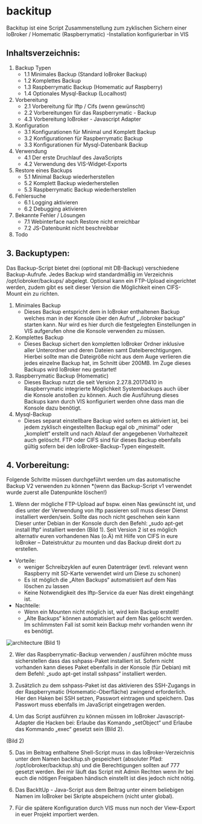 # backitup

Backitup ist eine Script Zusammenstellung zum zyklischen Sichern einer IoBroker / Homematic (Raspberrymatic) -Installation konfigurierbar in VIS 

## Inhaltsverzeichnis:
1. Backup Typen
   - 1.1 Minimales Backup (Standard IoBroker Backup)
   - 1.2 Komplettes Backup
   - 1.3 Raspberrymatic Backup (Homematic auf Raspberry)
   - 1.4 Optionales Mysql-Backup (Localhost) 
2. Vorbereitung
   - 2.1 Vorbereitung für lftp / Cifs (wenn gewünscht)
   - 2.2 Vorbereitungen für das Raspberrymatic - Backup
   - 4.3 Vorbereitung IoBroker - Javascript Adapter
3. Konfiguration
   - 3.1 Konfigurationen für Minimal und Komplett Backup
   - 3.2 Konfigurationen für Raspberrymatic Backup
   - 3.3 Konfigurationen für Mysql-Datenbank Backup
4. Verwendung
   - 4.1 Der erste Druchlauf des JavaScripts
   - 4.2 Verwendung des VIS-Widget-Exports
5. Restore eines Backups
   - 5.1 Minimal Backup wiederherstellen
   - 5.2 Komplett Backup wiederherstellen
   - 5.3 Raspberrymatic Backup wiederherstellen
6. Fehlersuche
   - 6.1 Logging aktivieren
   - 6.2 Debugging aktivieren
7. Bekannte Fehler / Lösungen
   - 7.1 Webinterface nach Restore nicht erreichbar
   - 7.2 JS-Datenbunkt nicht beschreibbar
8. Todo


## 3. Backuptypen:

Das Backup-Script bietet drei (optional mit DB-Backup) verschiedene Backup-Aufrufe. Jedes Backup wird standardmäßig im Verzeichnis /opt/iobroker/backups/ abgelegt. Optional kann ein FTP-Upload eingerichtet werden, zudem gibt es seit dieser Version die Möglichkeit einen CIFS-Mount ein zu richten.

1. Minimales Backup
   - Dieses Backup entspricht dem in IoBroker enthaltenen Backup welches man in der Konsole über den Aufruf „./iobroker backup“     starten kann. Nur wird es hier durch die festgelegten Einstellungen in VIS aufgerufen ohne die Konsole verwenden zu müssen.
2. Komplettes Backup
   - Dieses Backup sichert den kompletten IoBroker Ordner inklusive aller Unterordner und deren Dateien samt Dateiberechtigungen. Hierbei sollte man die Dateigröße nicht aus dem Auge verlieren die jedes einzelne Backup hat, im Schnitt über 200MB. 
Im Zuge dieses Backups wird IoBroker neu gestartet!
3. Raspberrymatic Backup (Homematic)
   -  Dieses Backup nutzt die seit Version 2.27.8.20170410 in Raspberrymatic  integrierte Möglichkeit Systembackups auch über die Konsole anstoßen zu können. Auch  die Ausführung dieses Backups kann durch VIS konfiguriert werden ohne dass man die Konsole dazu benötigt.
4. Mysql-Backup
   - Dieses separat einstellbare Backup wird sofern es aktiviert ist, bei jedem zyklisch eingestellten Backup egal ob „minimal“ oder „komplett“ erstellt und nach Ablauf der angegebenen Vorhaltezeit auch gelöscht. FTP oder CIFS sind für dieses Backup ebenfalls gültig sofern bei den IoBroker-Backup-Typen eingestellt.

## 4. Vorbereitung:

Folgende Schritte müssen durchgeführt werden um das automatische Backup V2 verwenden zu können *(wenn das Backup-Script v1 verwendet wurde zuerst alle Datenpunkte löschen!)

1.	Wenn der mögliche FTP-Upload auf bspw. einen Nas gewünscht ist, und dies unter der Verwendung von lftp  passieren soll muss dieser Dienst installiert werden/sein. Sollte das noch nicht geschehen sein kann Dieser unter Debian in der Konsole durch den Befehl: 
„sudo apt-get install lftp“ installiert werden (Bild 1). 
Seit Version 2 ist es möglich alternativ euren vorhandenen Nas (o.Ä) mit Hilfe von CIFS in eure IoBroker – Dateistruktur zu mounten und das Backup direkt dort zu erstellen.

  - Vorteile:
    -	weniger Schreibzyklen auf euren Datenträger (evtl. relevant wenn Raspberry mit SD-Karte verwendet wird um Diese zu schonen)
    -	Es ist möglich die „Alten Backups“ automatisiert auf dem Nas löschen zu lassen
    -	Keine Notwendigkeit des lftp-Service da euer Nas direkt eingehängt ist.
  - Nachteile:
    -	Wenn ein Mounten nicht möglich ist, wird kein Backup erstellt!
    -	„Alte Backups“ können automatisiert auf dem Nas gelöscht werden. Im schlimmsten Fall ist somit kein Backup mehr vorhanden wenn ihr es benötigt.

![architecture](img/putty.png)
 (Bild 1)

2.	Wer das Raspberrymatic-Backup verwenden / ausführen möchte muss sicherstellen dass das sshpass-Paket installiert ist. Sofern nicht vorhanden kann dieses Paket ebenfalls in der Konsole (für Debian) mit dem Befehl: „sudo apt-get install sshpass“  installiert werden.

3.	Zusätzlich zu dem sshpass-Paket ist das aktivieren des SSH-Zugangs in der Raspberrymatic  (Homematic-Oberfläche) zwingend erforderlich. Hier den Haken bei SSH setzen, Passwort eintragen und speichern. Das Passwort muss ebenfalls im JavaScript eingetragen werden.

  
4.	Um das Script ausführen zu können müssen im IoBroker Javascript-Adapter die Hacken bei: Erlaube das Komando „setObject“  und Erlaube das Kommando „exec“ gesetzt sein (Bild 2).
 
(Bild 2)

5.	Das im Beitrag enthaltene Shell-Script muss in das IoBroker-Verzeichnis unter dem Namen backitup.sh gespeichert  (absoluter Pfad: /opt/iobroker/backitup.sh) und die Berechtigungen sollten auf 777 gesetzt werden. Bei mir läuft das Script mit Admin Rechten wenn ihr bei euch die nötigen Freigaben händisch einstellt ist dies jedoch nicht nötig.

6.	Das BackItUp - Java-Script aus dem Beitrag unter einem beliebigen Namen im IoBroker  bei Skripte abspeichern (nicht unter global). 

7.	Für die spätere Konfiguration durch VIS muss nun noch der View-Export in euer Projekt importiert werden.
